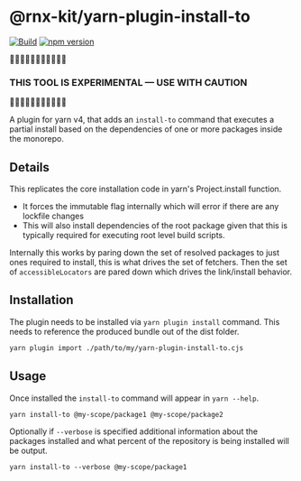 # @rnx-kit/yarn-plugin-install-to

[![Build](https://github.com/microsoft/rnx-kit/actions/workflows/build.yml/badge.svg)](https://github.com/microsoft/rnx-kit/actions/workflows/build.yml)
[![npm version](https://img.shields.io/npm/v/@rnx-kit/yarn-plugin-install-to)](https://www.npmjs.com/package/@rnx-kit/yarn-plugin-install-to)

🚧🚧🚧🚧🚧🚧🚧🚧🚧🚧🚧

### THIS TOOL IS EXPERIMENTAL — USE WITH CAUTION

🚧🚧🚧🚧🚧🚧🚧🚧🚧🚧🚧

A plugin for yarn v4, that adds an `install-to` command that executes a partial
install based on the dependencies of one or more packages inside the monorepo.

## Details

This replicates the core installation code in yarn's Project.install function.

- It forces the immutable flag internally which will error if there are any
  lockfile changes
- This will also install dependencies of the root package given that this is
  typically required for executing root level build scripts.

Internally this works by paring down the set of resolved packages to just ones
required to install, this is what drives the set of fetchers. Then the set of
`accessibleLocators` are pared down which drives the link/install behavior.

## Installation

The plugin needs to be installed via `yarn plugin install` command. This needs
to reference the produced bundle out of the dist folder.

```sh
yarn plugin import ./path/to/my/yarn-plugin-install-to.cjs
```

## Usage

Once installed the `install-to` command will appear in `yarn --help`.

`yarn install-to @my-scope/package1 @my-scope/package2`

Optionally if `--verbose` is specified additional information about the packages
installed and what percent of the repository is being installed will be output.

`yarn install-to --verbose @my-scope/package1`

